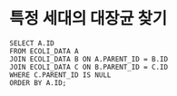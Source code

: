 # 특정 세대의 대장균 찾기

```mysql
SELECT A.ID
FROM ECOLI_DATA A
JOIN ECOLI_DATA B ON A.PARENT_ID = B.ID
JOIN ECOLI_DATA C ON B.PARENT_ID = C.ID
WHERE C.PARENT_ID IS NULL
ORDER BY A.ID;
```

